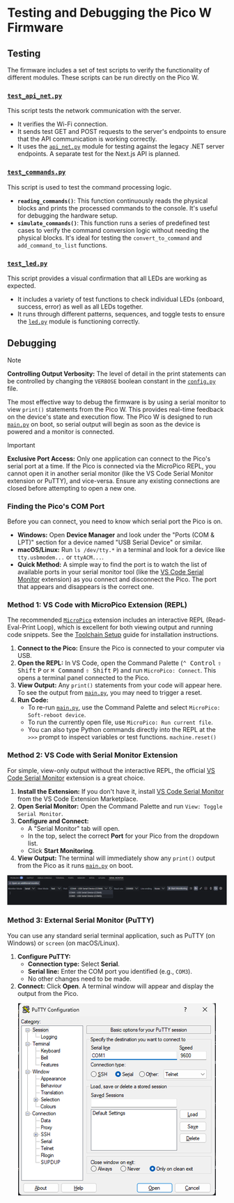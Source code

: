 <!-- markdownlint-disable MD033 -->

# Testing and Debugging the Pico W Firmware

## Testing

The firmware includes a set of test scripts to verify the functionality of different modules. These scripts can be run directly on the Pico W.

### [`test_api_net.py`](/firmware/picow/python/test_api_net.py)

This script tests the network communication with the server.

- It verifies the Wi-Fi connection.
- It sends test GET and POST requests to the server's endpoints to ensure that the API communication is working correctly.
- It uses the [`api_net.py`](/firmware/picow/python/api_net.py) module for testing against the legacy .NET server endpoints. A separate test for the Next.js API is planned.

### [`test_commands.py`](/firmware/picow/python/test_commands.py)

This script is used to test the command processing logic.

- **`reading_commands()`**: This function continuously reads the physical blocks and prints the processed commands to the console. It's useful for debugging the hardware setup.
- **`simulate_commands()`**: This function runs a series of predefined test cases to verify the command conversion logic without needing the physical blocks. It's ideal for testing the `convert_to_command` and `add_command_to_list` functions.

### [`test_led.py`](/firmware/picow/python/test_led.py)

This script provides a visual confirmation that all LEDs are working as expected.

- It includes a variety of test functions to check individual LEDs (onboard, success, error) as well as all LEDs together.
- It runs through different patterns, sequences, and toggle tests to ensure the [`led.py`](/firmware/picow/python/led.py) module is functioning correctly.

## Debugging

> [!NOTE]
> **Controlling Output Verbosity:** The level of detail in the print statements can be controlled by changing the `VERBOSE` boolean constant in the [`config.py`](/firmware/picow/python/config.py) file.

The most effective way to debug the firmware is by using a serial monitor to view `print()` statements from the Pico W. This provides real-time feedback on the device's state and execution flow. The Pico W is designed to run [`main.py`](/firmware/picow/python/main.py) on boot, so serial output will begin as soon as the device is powered and a monitor is connected.

> [!IMPORTANT]
> **Exclusive Port Access:** Only one application can connect to the Pico's serial port at a time. If the Pico is connected via the MicroPico REPL, you cannot open it in another serial monitor (like the VS Code Serial Monitor extension or PuTTY), and vice-versa. Ensure any existing connections are closed before attempting to open a new one.

### Finding the Pico's COM Port

Before you can connect, you need to know which serial port the Pico is on.

- **Windows:** Open **Device Manager** and look under the "Ports (COM & LPT)" section for a device named "USB Serial Device" or similar.
- **macOS/Linux:** Run `ls /dev/tty.*` in a terminal and look for a device like `tty.usbmodem...` or `ttyACM...`.
- **Quick Method:** A simple way to find the port is to watch the list of available ports in your serial monitor tool (like the [VS Code Serial Monitor](vscode:extension/ms-vscode.vscode-serial-monitor) extension) as you connect and disconnect the Pico. The port that appears and disappears is the correct one.

### Method 1: VS Code with MicroPico Extension (REPL)

The recommended [`MicroPico`](vscode:extension/paulober.pico-w-go) extension includes an interactive REPL (Read-Eval-Print Loop), which is excellent for both viewing output and running code snippets. See the [Toolchain Setup](/firmware/picow/python/docs/TOOLCHAIN_SETUP.md) guide for installation instructions.

1. **Connect to the Pico:** Ensure the Pico is connected to your computer via USB.
2. **Open the REPL:** In VS Code, open the Command Palette (<kbd>⌃ Control</kbd> <kbd>⇧ Shift</kbd> <kbd>P</kbd> or <kbd>⌘ Command</kbd> <kbd>⇧ Shift</kbd> <kbd>P</kbd>) and run `MicroPico: Connect`. This opens a terminal panel connected to the Pico.
3. **View Output:** Any `print()` statements from your code will appear here. To see the output from [`main.py`](/firmware/picow/python/main.py), you may need to trigger a reset.
4. **Run Code:**
    - To re-run [`main.py`](/firmware/picow/python/main.py), use the Command Palette and select `MicroPico: Soft-reboot device`.
    - To run the currently open file, use `MicroPico: Run current file`.
    - You can also type Python commands directly into the REPL at the `>>>` prompt to inspect variables or test functions. `machine.reset()`

### Method 2: VS Code with Serial Monitor Extension

For simple, view-only output without the interactive REPL, the official [VS Code Serial Monitor](vscode:extension/ms-vscode.vscode-serial-monitor) extension is a great choice.

1. **Install the Extension:** If you don't have it, install [VS Code Serial Monitor](vscode:extension/ms-vscode.vscode-serial-monitor) from the VS Code Extension Marketplace.
2. **Open Serial Monitor:** Open the Command Palette and run `View: Toggle Serial Monitor`.
3. **Configure and Connect:**
    - A "Serial Monitor" tab will open.
    - In the top, select the correct **Port** for your Pico from the dropdown list.
    - Click **Start Monitoring**.
4. **View Output:** The terminal will immediately show any `print()` output from the Pico as it runs [`main.py`](/firmware/picow/python/main.py) on boot.

<p align="center">
  <img src="serial-monitor.png" alt="Serial Monitor">
</p>

### Method 3: External Serial Monitor (PuTTY)

You can use any standard serial terminal application, such as PuTTY (on Windows) or `screen` (on macOS/Linux).

1. **Configure PuTTY:**
    - **Connection type:** Select **Serial**.
    - **Serial line:** Enter the COM port you identified (e.g., `COM3`).
    - No other changes need to be made.
2. **Connect:** Click **Open**. A terminal window will appear and display the output from the Pico.

<p align="center">
  <img src="putty.png" alt="PuTTY">
</p>
